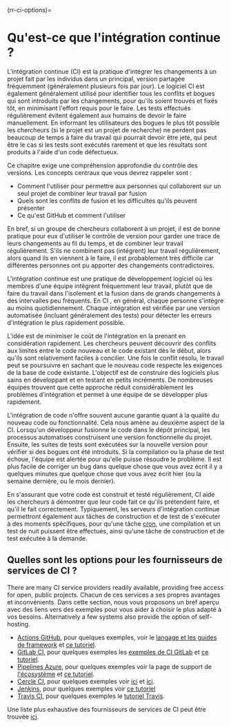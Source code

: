 (rr-ci-options)=
# Qu'est-ce que l'intégration continue ?

L'intégration continue (CI) est la pratique d'intégrer les changements à un projet fait par les individus dans un principal, version partagée fréquemment (généralement plusieurs fois par jour). Le logiciel CI est également généralement utilisé pour identifier tous les conflits et bogues qui sont introduits par les changements, pour qu'ils soient trouvés et fixés tôt, en minimisant l'effort requis pour le faire. Les tests effectués régulièrement évitent également aux humains de devoir le faire manuellement. En informant les utilisateurs des bogues le plus tôt possible les chercheurs (si le projet est un projet de recherche) ne perdent pas beaucoup de temps à faire du travail qui pourrait devoir être jeté, qui peut être le cas si les tests sont exécutés rarement et que les résultats sont produits à l'aide d'un code défectueux.

Ce chapitre exige une compréhension approfondie du contrôle des versions. Les concepts centraux que vous devrez rappeler sont :

- Comment l'utiliser pour permettre aux personnes qui collaborent sur un seul projet de combiner leur travail par fusion
- Quels sont les conflits de fusion et les difficultés qu'ils peuvent présenter
- Ce qu'est GitHub et comment l'utiliser

En bref, si un groupe de chercheurs collaborent à un projet, il est de bonne pratique pour eux d'utiliser le contrôle de version pour garder une trace de leurs changements au fil du temps, et de combiner leur travail régulièrement. S'ils ne combinent pas (intégrent) leur travail régulièrement, alors quand ils en viennent à le faire, il est probablement très difficile car différentes personnes ont pu apporter des changements contradictoires.

L'intégration continue est une pratique de développement logiciel où les membres d'une équipe intègrent fréquemment leur travail, plutôt que de faire du travail dans l'isolement et la fusion dans de grands changements à des intervalles peu fréquents. En CI , en général, chaque personne s'intègre au moins quotidiennement. Chaque intégration est vérifiée par une version automatisée (incluant généralement des tests) pour détecter les erreurs d'intégration le plus rapidement possible.

L'idée est de minimiser le coût de l'intégration en la prenant en considération rapidement. Les chercheurs peuvent découvrir des conflits aux limites entre le code nouveau et le code existant dès le début, alors qu'ils sont relativement faciles à concilier. Une fois le conflit résolu, le travail peut se poursuivre en sachant que le nouveau code respecte les exigences de la base de code existante. L'objectif est de construire des logiciels plus sains en développant et en testant en petits incréments. De nombreuses équipes trouvent que cette approche réduit considérablement les problèmes d’intégration et permet à une équipe de se développer plus rapidement.

L'intégration de code n'offre souvent aucune garantie quant à la qualité du nouveau code ou fonctionnalité. Cela nous amène au deuxième aspect de la CI. Lorsqu'un développeur fusionne le code dans le dépôt principal, les processus automatisés construisent une version fonctionnelle du projet. Ensuite, les suites de tests sont exécutées sur la nouvelle version pour vérifier si des bogues ont été introduits. Si la compilation ou la phase de test échoue, l'équipe est alertée pour qu'elle puisse résoudre le problème. Il est plus facile de corriger un bug dans quelque chose que vous avez écrit il y a quelques minutes que quelque chose que vous avez écrit hier (ou la semaine dernière, ou le mois dernier).

En s'assurant que votre code est construit et testé régulièrement, CI aide les chercheurs à démontrer que leur code fait ce qu'ils prétendent faire, et qu'il le fait correctement. Typiquement, les serveurs d'intégration continue permettront également aux tâches de construction et de test de s'exécuter à des moments spécifiques, pour qu'une tâche [cron](https://en.wikipedia.org/wiki/Cron), une compilation et un test de nuit puissent être effectués, ainsi qu'une tâche de construction et de test exécutée à la demande.


## Quelles sont les options pour les fournisseurs de services de CI ?

There are many CI service providers readily available, providing free access for open, public projects. Chacun de ces services a ses propres avantages et inconvénients.  Dans cette section, nous vous proposons un bref aperçu avec des liens vers des exemples pour vous aider à choisir le plus adapté à vos besoins.  Alternatively a few systems also provide the option of self-hosting.

 - [Actions GitHub](https://help.github.com/en/actions), pour quelques exemples, voir le [langage et les guides de framework](https://help.github.com/en/actions/language-and-framework-guides) et [ce tutoriel](https://github.com/NLESC-JCER/ci_for_science#-github-actions).
 - [GitLab CI](https://docs.gitlab.com/ee/ci/), pour quelques exemples les [exemples de CI GitLab](https://docs.gitlab.com/ee/ci/examples/README.html) et [ce tutoriel](https://github.com/NLESC-JCER/ci_for_science#-gitlab-ci).
 - [Pipelines Azure](https://azure.microsoft.com/en-us/services/devops/pipelines/), pour quelques exemples voir la page de support de [l'écosystème](https://docs.microsoft.com/en-us/azure/devops/pipelines/ecosystems/?view=azure-devops) et [ce tutoriel](https://github.com/trallard/ci-research).
 - [Cercle CI](https://circleci.com/), pour quelques exemples voir [ici](https://circleci.com/docs/2.0/project-walkthrough/) et [ici](https://circleci.com/docs/2.0/hello-world/).
 - [Jenkins](https://www.jenkins.io/), pour quelques exemples voir [ce tutoriel](https://www.jenkins.io/doc/tutorials/)
 - [Travis CI](https://travis-ci.com/), pour quelques exemples le [tutoriel Travis](https://docs.travis-ci.com/user/tutorial/).


Une liste plus exhaustive des fournisseurs de services de CI peut être trouvée [ici](https://www.software.ac.uk/resources/guides/hosted-continuous-integration).
